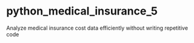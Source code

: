 # python_medical_insurance_5
Analyze medical insurance cost data efficiently without writing repetitive code
